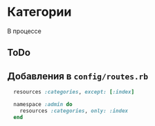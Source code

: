 Категории
=========

В процессе

ToDo
----



Добавления в `config/routes.rb`
-------------------------------

```ruby
  resources :categories, except: [:index]

  namespace :admin do
    resources :categories, only: :index
  end
```
